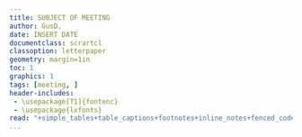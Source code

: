 ```yaml
---
title: SUBJECT OF MEETING
author: GusD, 
date: INSERT DATE
documentclass: scrartcl
classoption: letterpaper
geometry: margin=1in
toc: 1
graphics: 1
tags: [meeting, ]
header-includes: 
 - \usepackage[T1]{fontenc}
 - \usepackage{lxfonts}
read: "+simple_tables+table_captions+footnotes+inline_notes+fenced_code_blocks+fenced_code_attributes+fancy_lists+definition_lists+superscript+subscript+tex_math_dollars"
...
```



